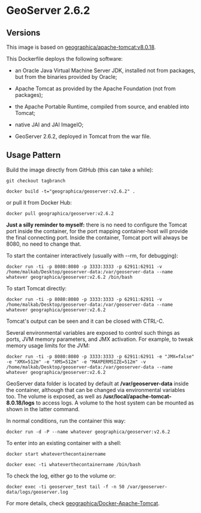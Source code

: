 GeoServer 2.6.2
===============

Versions
--------
This image is based on [geographica/apache-tomcat:v8.0.18](https://github.com/GeographicaGS/Docker-Apache-Tomcat).

This Dockerfile deploys the following software:

- an Oracle Java Virtual Machine Server JDK, installed not from packages, but from the binaries provided by Oracle;

- Apache Tomcat as provided by the Apache Foundation (not from packages);

- the Apache Portable Runtime, compiled from source, and enabled into Tomcat;

- native JAI and JAI ImageIO;

- GeoServer 2.6.2, deployed in Tomcat from the war file.


Usage Pattern
-------------
Build the image directly from GitHub (this can take a while):

```Shell
git checkout tagbranch

docker build -t="geographica/geoserver:v2.6.2" .
```

or pull it from Docker Hub:

```Shell
docker pull geographica/geoserver:v2.6.2
```

__Just a silly reminder to myself:__ there is no need to configure the Tomcat port inside the container, for the port mapping container-host will provide the final connecting port. Inside the container, Tomcat port will always be 8080, no need to change that.

To start the container interactively (usually with --rm, for debugging):

```Shell
docker run -ti -p 8080:8080 -p 3333:3333 -p 62911:62911 -v /home/malkab/Desktop/geoserver-data:/var/geoserver-data --name whatever geographica/geoserver:v2.6.2 /bin/bash
```

To start Tomcat directly:

```Shell
docker run -ti -p 8080:8080 -p 3333:3333 -p 62911:62911 -v /home/malkab/Desktop/geoserver-data:/var/geoserver-data --name whatever geographica/geoserver:v2.6.2
```

Tomcat's output can be seen and it can be closed with CTRL-C.

Several environmental variables are exposed to control such things as ports, JVM memory parameters, and JMX activation. For example, to tweak memory usage limits for the JVM:

```Shell
docker run -ti -p 8080:8080 -p 3333:3333 -p 62911:62911 -e "JMX=false" -e "XMX=512m" -e "XMS=512m" -e "MAXPERMSIZE=512m" -v /home/malkab/Desktop/geoserver-data:/var/geoserver-data --name whatever geographica/geoserver:v2.6.2
```

GeoServer data folder is located by default at __/var/geoserver-data__ inside the container, although that can be changed via environmental variables too. The volume is exposed, as well as __/usr/local/apache-tomcat-8.0.18/logs__ to access logs. A volume to the host system can be mounted as shown in the latter command.

In normal conditions, run the container this way:

```Shell
docker run -d -P --name whatever geographica/geoserver:v2.6.2
```

To enter into an existing container with a shell:

```Shell
docker start whateverthecontainername

docker exec -ti whateverthecontainername /bin/bash
```

To check the log, either go to the volume or:

```Shell
docker exec -ti geoserver_test tail -f -n 50 /var/geoserver-data/logs/geoserver.log
```

For more details, check [geographica/Docker-Apache-Tomcat](https://github.com/GeographicaGS/Docker-Apache-Tomcat).
